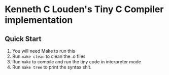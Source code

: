 # Kenneth C Louden's Tiny C Compiler implementation

## Quick Start
1. You will need Make to run this
2. Run  ```make clean``` to clean the .o files
3. Run ```make``` to compile and run the tiny code in interpreter mode
4. Run ```make tree``` to print the syntax shit.
